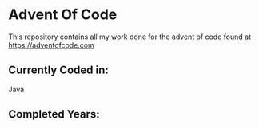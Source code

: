# Advent Of Code
This repository contains all my work done for the advent of code found at https://adventofcode.com

## Currently Coded in:
Java

## Completed Years:
